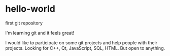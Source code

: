 # hello-world
first git repository

I'm learning git and it feels great!

I would like to participate on some git projects and help people with their projects. Looking for C++, Qt, JavaScript, SQL, HTML. But open to anything.
